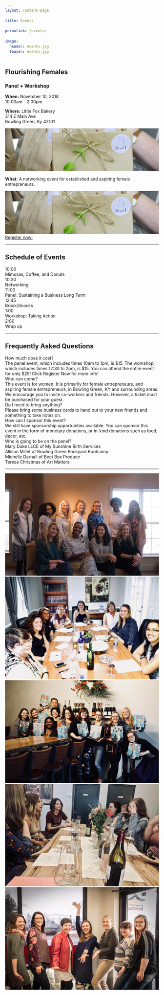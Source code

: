 ```yaml
---
layout: content-page

title: Events

permalink: /events/

image:
  header: events.jpg
  teaser: events.jpg
---
```


## Flourishing Females
### Panel + Workshop

<div class="row">
  <div class="col-sm-12 col-md-4">
    <p><strong>When:</strong> November 10, 2018<br><span class="sm-left-time">10:00am - 2:00pm</span></p>
    <p><strong>Where:</strong> Little Fox Bakery<br><span class="sm-left-address">314 E Main Ave</span><br><span class="sm-left-address">Bowling Green, Ky 42101</span></p>
  </div>
  <div class="col-md-8 hidden-sm hidden-xs">
    <img class="img-responsive sm-top" src="/assets/images/events/panel-and-workshop.jpg" alt="Image of gift bag at an event panel and workshop.">
  </div>
  <div class="col-sm-12">
    <p><strong>What:</strong> A networking event for established and aspiring female entrepreneurs.</p>
  </div>
</div>

<div class="row">
  <div class="col-sm-12 hidden-md hidden-lg hidden-xl">
    <img class="img-responsive sm-top" src="/assets/images/events/panel-and-workshop.jpg" alt="Image of gift bag at an event panel and workshop.">
  </div>
</div>

<div class="row">
  <div class="col-sm-12">
    <a href="https://www.eventbrite.com/e/flourishing-females-entrepreneurship-tickets-51124064453">
      <div class="register-now">
        <span>Register now!</span>
      </div>
    </a>
  </div>
</div>

<hr class="secondary">

## Schedule of Events

<div class="schedule">
  <a>
    <div><span>10:00</span></div>
    <div><span>Mimosas, Coffee, and Donuts</span></div>
  </a>
  <a>
    <div><span>10:30</span></div>
    <div><span>Networking</span></div>
  </a>
  <a>
    <div><span>11:00</span></div>
    <div><span>Panel: Sustaining a Business Long Term</span></div>
  </a>
  <a>
    <div><span>12:45</span></div>
    <div><span>Break/Snacks</span></div>
  </a>
  <a>
    <div><span>1:00</span></div>
    <div><span>Workshop: Taking Action</span></div>
  </a>
  <a>
    <div><span>2:00</span></div>
    <div><span>Wrap up</span></div>
  </a>
</div>

<hr class="secondary">

## Frequently Asked Questions

<div class="row">
  <div class="col-sm-12">
    <div class="panel">
      <div class="panelOuter faq"><span>How much does it cost?</span></div>
      <div class="panelInner">The panel event, which includes times 10am to 1pm, is $15. The workshop, which includes times 12:30 to 2pm, is $15. You can attend the entire event for only $25! Click Register Now for more info!</div>
    </div>
    <div class="panel">
      <div class="panelOuter faq"><span>Who can come?</span></div>
      <div class="panelInner">This event is for women. It is primarily for female entrepreneurs, and aspiring female entrepreneurs, in Bowling Green, KY and surrounding areas. We encourage you to invite co-workers and friends. However, a ticket must be purchased for your guest.</div>
    </div>
    <div class="panel">
      <div class="panelOuter faq"><span>Do I need to bring anything?</span></div>
      <div class="panelInner">Please bring some business cards to hand out to your new friends and something to take notes on.</div>
    </div>
    <div class="panel">
      <div class="panelOuter faq"><span>How can I sponsor this event?</span></div>
      <div class="panelInner">We still have sponsorship opportunities available. You can sponsor this event in the form of monetary donations, or in-kind donations such as food, decor, etc.</div>
    </div>
    <div class="panel">
      <div class="panelOuter faq"><span>Who is going to be on the panel?</span></div>
      <div class="panelInner">Mary Duke LLCE of My Sunshine Birth Services<br>Allison Millet of Bowling Green Backyard Bootcamp<br>Michelle Darnall of Beet Box Produce<br>Teresa Christmas of Art Matters</div>
    </div>    
  </div>
</div>

<hr class="secondary">

<section id="roundtableGallery">
  <img src="/assets/images/events/event2.jpg" alt="Image from a Flourish event!">
  <img src="/assets/images/events/event5.jpg" alt="Image from a Flourish event!">
  <img src="/assets/images/events/event3.jpg" alt="Image from a Flourish event!">
  <img src="/assets/images/events/event4.jpg" alt="Image from a Flourish event!">
  <img src="/assets/images/events/event1.jpg" alt="Image from a Flourish event!">
</section>